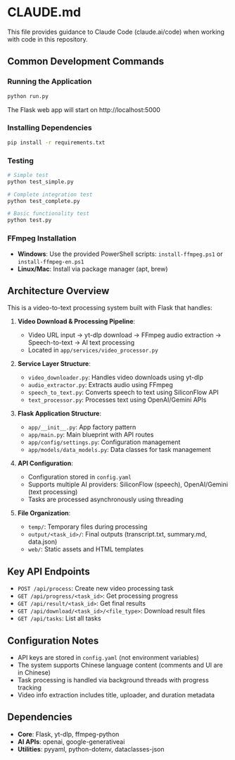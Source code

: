 # CLAUDE.md

This file provides guidance to Claude Code (claude.ai/code) when working with code in this repository.

## Common Development Commands

### Running the Application
```bash
python run.py
```
The Flask web app will start on http://localhost:5000

### Installing Dependencies
```bash
pip install -r requirements.txt
```

### Testing
```bash
# Simple test
python test_simple.py

# Complete integration test
python test_complete.py

# Basic functionality test
python test.py
```

### FFmpeg Installation
- **Windows**: Use the provided PowerShell scripts: `install-ffmpeg.ps1` or `install-ffmpeg-en.ps1`
- **Linux/Mac**: Install via package manager (apt, brew)

## Architecture Overview

This is a video-to-text processing system built with Flask that handles:

1. **Video Download & Processing Pipeline**: 
   - Video URL input → yt-dlp download → FFmpeg audio extraction → Speech-to-text → AI text processing
   - Located in `app/services/video_processor.py`

2. **Service Layer Structure**:
   - `video_downloader.py`: Handles video downloads using yt-dlp
   - `audio_extractor.py`: Extracts audio using FFmpeg
   - `speech_to_text.py`: Converts speech to text using SiliconFlow API
   - `text_processor.py`: Processes text using OpenAI/Gemini APIs

3. **Flask Application Structure**:
   - `app/__init__.py`: App factory pattern
   - `app/main.py`: Main blueprint with API routes
   - `app/config/settings.py`: Configuration management
   - `app/models/data_models.py`: Data classes for task management

4. **API Configuration**:
   - Configuration stored in `config.yaml`
   - Supports multiple AI providers: SiliconFlow (speech), OpenAI/Gemini (text processing)
   - Tasks are processed asynchronously using threading

5. **File Organization**:
   - `temp/`: Temporary files during processing
   - `output/<task_id>/`: Final outputs (transcript.txt, summary.md, data.json)
   - `web/`: Static assets and HTML templates

## Key API Endpoints

- `POST /api/process`: Create new video processing task
- `GET /api/progress/<task_id>`: Get processing progress
- `GET /api/result/<task_id>`: Get final results
- `GET /api/download/<task_id>/<file_type>`: Download result files
- `GET /api/tasks`: List all tasks

## Configuration Notes

- API keys are stored in `config.yaml` (not environment variables)
- The system supports Chinese language content (comments and UI are in Chinese)
- Task processing is handled via background threads with progress tracking
- Video info extraction includes title, uploader, and duration metadata

## Dependencies

- **Core**: Flask, yt-dlp, ffmpeg-python
- **AI APIs**: openai, google-generativeai
- **Utilities**: pyyaml, python-dotenv, dataclasses-json